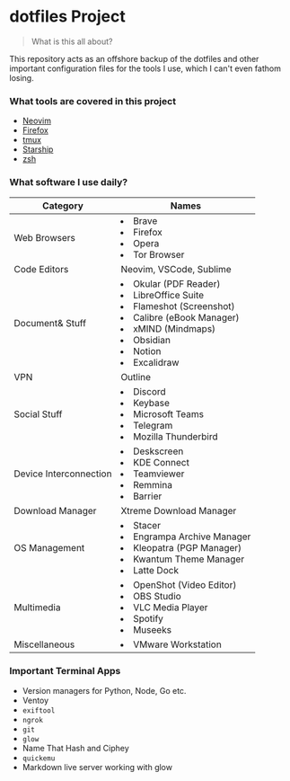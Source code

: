 # dotfiles Project
> What is this all about?

This repository acts as an offshore backup of the dotfiles and other important configuration files for the tools I use, which I can't even fathom losing. 

### What tools are covered in this project
- [Neovim](./nvim/README.md)
- [Firefox](./firefox/README.md)
- [tmux](./tmux/README.md)
- [Starship](./starship/README.md)
- [zsh](./zsh/.zshrc)

### What software I use daily?

Category | Names
-|-
Web Browsers | <li>Brave <li>Firefox <li>Opera <li>Tor Browser
Code Editors | Neovim, VSCode, Sublime
Document& Stuff | <li> Okular (PDF Reader) <li>LibreOffice Suite <li>Flameshot (Screenshot) <li> Calibre (eBook Manager) <li>xMIND (Mindmaps) <li>Obsidian <li>Notion <li>Excalidraw
VPN | Outline
Social Stuff | <li>Discord <li>Keybase <li>Microsoft Teams <li>Telegram <li>Mozilla Thunderbird
Device Interconnection | <li>Deskscreen <li>KDE Connect <li>Teamviewer <li>Remmina <li>Barrier
Download Manager | Xtreme Download Manager
OS Management | <li>Stacer <li>Engrampa Archive Manager <li>Kleopatra (PGP Manager) <li>Kwantum Theme Manager <li>Latte Dock
Multimedia | <li>OpenShot (Video Editor) <li>OBS Studio <li>VLC Media Player<li>Spotify <li>Museeks
Miscellaneous | <li>VMware Workstation

### Important Terminal Apps

- Version managers for Python, Node, Go etc.
- Ventoy
- `exiftool`
- `ngrok`
- `git`
- `glow`
- Name That Hash and Ciphey
- `quickemu`
- Markdown live server working with glow
